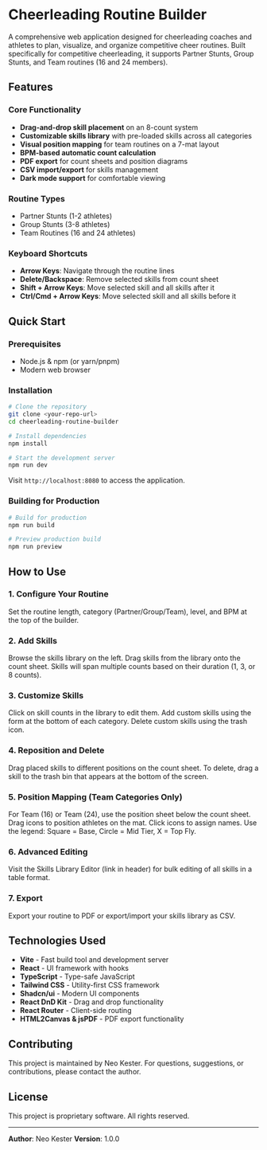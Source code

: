 # Cheerleading Routine Builder

A comprehensive web application designed for cheerleading coaches and athletes to plan, visualize, and organize competitive cheer routines. Built specifically for competitive cheerleading, it supports Partner Stunts, Group Stunts, and Team routines (16 and 24 members).

## Features

### Core Functionality
- **Drag-and-drop skill placement** on an 8-count system
- **Customizable skills library** with pre-loaded skills across all categories
- **Visual position mapping** for team routines on a 7-mat layout
- **BPM-based automatic count calculation**
- **PDF export** for count sheets and position diagrams
- **CSV import/export** for skills management
- **Dark mode support** for comfortable viewing

### Routine Types
- Partner Stunts (1-2 athletes)
- Group Stunts (3-8 athletes)
- Team Routines (16 and 24 athletes)

### Keyboard Shortcuts
- **Arrow Keys**: Navigate through the routine lines
- **Delete/Backspace**: Remove selected skills from count sheet
- **Shift + Arrow Keys**: Move selected skill and all skills after it
- **Ctrl/Cmd + Arrow Keys**: Move selected skill and all skills before it

## Quick Start

### Prerequisites
- Node.js & npm (or yarn/pnpm)
- Modern web browser

### Installation

```bash
# Clone the repository
git clone <your-repo-url>
cd cheerleading-routine-builder

# Install dependencies
npm install

# Start the development server
npm run dev
```

Visit `http://localhost:8080` to access the application.

### Building for Production

```bash
# Build for production
npm run build

# Preview production build
npm run preview
```

## How to Use

### 1. Configure Your Routine
Set the routine length, category (Partner/Group/Team), level, and BPM at the top of the builder.

### 2. Add Skills
Browse the skills library on the left. Drag skills from the library onto the count sheet. Skills will span multiple counts based on their duration (1, 3, or 8 counts).

### 3. Customize Skills
Click on skill counts in the library to edit them. Add custom skills using the form at the bottom of each category. Delete custom skills using the trash icon.

### 4. Reposition and Delete
Drag placed skills to different positions on the count sheet. To delete, drag a skill to the trash bin that appears at the bottom of the screen.

### 5. Position Mapping (Team Categories Only)
For Team (16) or Team (24), use the position sheet below the count sheet. Drag icons to position athletes on the mat. Click icons to assign names. Use the legend: Square = Base, Circle = Mid Tier, X = Top Fly.

### 6. Advanced Editing
Visit the Skills Library Editor (link in header) for bulk editing of all skills in a table format.

### 7. Export
Export your routine to PDF or export/import your skills library as CSV.

## Technologies Used

- **Vite** - Fast build tool and development server
- **React** - UI framework with hooks
- **TypeScript** - Type-safe JavaScript
- **Tailwind CSS** - Utility-first CSS framework
- **Shadcn/ui** - Modern UI components
- **React DnD Kit** - Drag and drop functionality
- **React Router** - Client-side routing
- **HTML2Canvas & jsPDF** - PDF export functionality

## Contributing

This project is maintained by Neo Kester. For questions, suggestions, or contributions, please contact the author.

## License

This project is proprietary software. All rights reserved.

---

**Author**: Neo Kester
**Version**: 1.0.0
